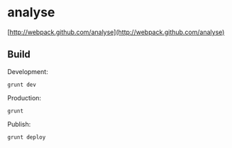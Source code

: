 # analyse

[http://webpack.github.com/analyse](http://webpack.github.com/analyse)

## Build

Development:

``` text
grunt dev
```

Production:

``` text
grunt
```

Publish:

``` text
grunt deploy
```